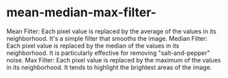 # mean-median-max-filter-
Mean Filter: Each pixel value is replaced by the average of the values in its neighborhood. It's a simple filter that smooths the image.
Median Filter: Each pixel value is replaced by the median of the values in its neighborhood. It is particularly effective for removing "salt-and-pepper" noise.
Max Filter: Each pixel value is replaced by the maximum of the values in its neighborhood. It tends to highlight the brightest areas of the image.
